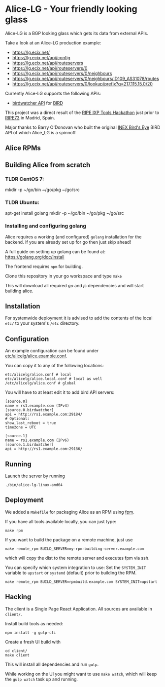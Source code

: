 # Alice-LG - Your friendly looking glass

Alice-LG is a BGP looking glass which gets its data from external APIs.

Take a look at an Alice-LG production example:
- https://lg.ecix.net/
- https://lg.ecix.net/api/config
- https://lg.ecix.net/api/routeservers
- https://lg.ecix.net/api/routeservers/0
- https://lg.ecix.net/api/routeservers/0/neighbours
- https://lg.ecix.net/api/routeservers/0/neighbours/ID109_AS31078/routes
- https://lg.ecix.net/api/routeservers/0/lookup/prefix?q=217.115.15.0/20

Currently Alice-LG supports the following APIs:
- [birdwatcher API](https://github.com/ecix/birdwatcher) for [BIRD](http://bird.network.cz/)

This project was a direct result of the [RIPE IXP Tools Hackathon](https://atlas.ripe.net/hackathon/ixp-tools/) 
just prior to [RIPE73](https://ripe73.ripe.net/) in Madrid, Spain.

Major thanks to Barry O'Donovan who built the original [INEX Bird's Eye](https://github.com/inex/birdseye) BIRD API of which Alice_LG is a spinnoff

## Alice RPMs

## Building Alice from scratch
### TLDR CentOS 7:

mkdir -p ~/go/bin ~/go/pkg ~/go/src

### TLDR Ubuntu:
apt-get install golang
mkdir -p ~/go/bin ~/go/pkg ~/go/src


### Installing and configuring golang
Alice requires a working (and configured) `golang` installation
for the backend. If you are already set up for go then just skip ahead!

A full guide on setting up golang can be found at: https://golang.org/doc/install




The frontend requires `npm` for building.


Clone this repository in your go workspace and type
`make`

This will download all required *go* and *js* dependencies
and will start building alice.


## Installation

For systemwide deployment it is advised to add the contents
of the local `etc/` to your system's `/etc`
directory.



## Configuration

An example configuration can be found under
[etc/alicelg/alice.example.conf](https://github.com/ecix/alice/blob/master/etc/alicelg/alice.example.conf).

You can copy it to any of the following locations:

    etc/alicelg/alice.conf # local
    etc/alicelg/alice.local.conf # local as well
    /etc/alicelg/alice.conf # global


You will have to at least edit it to add bird API servers:

    [source.0]
    name = rs1.example.com (IPv4)
    [source.0.birdwatcher]
    api = http://rs1.example.com:29184/
    # Optional:
    show_last_reboot = true
    timezone = UTC

    [source.1]
    name = rs1.example.com (IPv6)
    [source.1.birdwatcher]
    api = http://rs1.example.com:29186/


## Running

Launch the server by running

    ./bin/alice-lg-linux-amd64


## Deployment

We added a `Makefile` for packaging Alice as an RPM using [fpm](https://github.com/jordansissel/fpm).

If you have all tools available locally, you can just type:

    make rpm

If you want to build the package on a remote machine, just use

    make remote_rpm BUILD_SERVER=my-rpm-building-server.example.com

which will copy the dist to the remote server and executes fpm via ssh.

You can specify which system integration to use:
Set the `SYSTEM_INIT` variable to `upstart` or `systemd` (default)
prior to building the RPM.

    make remote_rpm BUILD_SERVER=rpmbuild.example.com SYSTEM_INIT=upstart



## Hacking

The client is a Single Page React Application.
All sources are available in `client/`. 

Install build tools as needed:

    npm install -g gulp-cli


Create a fresh UI build with

    cd client/
    make client

This will install all dependencies and run `gulp`.

While working on the UI you might want to use `make watch`,
which will keep the `gulp watch` task up and running.



